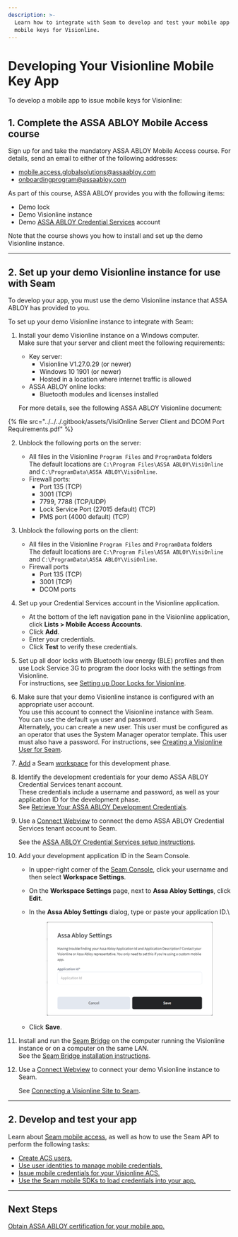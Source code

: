 ```yaml
---
description: >-
  Learn how to integrate with Seam to develop and test your mobile app to issue
  mobile keys for Visionline.
---
```


# Developing Your Visionline Mobile Key App

To develop a mobile app to issue mobile keys for Visionline:

## 1. Complete the ASSA ABLOY Mobile Access course

Sign up for and take the mandatory ASSA ABLOY Mobile Access course. For details, send an email to either of the following addresses:

* [mobile.access.globalsolutions@assaabloy.com](mailto:mobile.access.globalsolutions@assaabloy.com)
* [onboardingprogram@assaabloy.com](mailto:onboardingprogram@assaabloy.com)

As part of this course, ASSA ABLOY provides you with the following items:

* Demo lock
* Demo Visionline instance
* Demo [ASSA ABLOY Credential Services](../../../device-guides/assa-abloy-credential-services-credential-manager-in-development.md) account

Note that the course shows you how to install and set up the demo Visionline instance.

***

## 2. Set up your demo Visionline instance for use with Seam

To develop your app, you must use the demo Visionline instance that ASSA ABLOY has provided to you.

To set up your demo Visionline instance to integrate with Seam:

1.  Install your demo Visionline instance on a Windows computer.\
    Make sure that your server and client meet the following requirements:

    * Key server:
      * Visionline V1.27.0.29 (or newer)
      * Windows 10 1901 (or newer)
      * Hosted in a location where internet traffic is allowed
    * ASSA ABLOY online locks:
      * Bluetooth modules and licenses installed

    For more details, see the following ASSA ABLOY Visionline document:

{% file src="../../../.gitbook/assets/VisiOnline Server Client and DCOM Port Requirements.pdf" %}

2. Unblock the following ports on the server:
   * All files in the Visionline `Program Files` and `ProgramData` folders\
     The default locations are `C:\Program Files\ASSA ABLOY\VisiOnline` and `C:\ProgramData\ASSA ABLOY\VisiOnline`.
   * Firewall ports:
     * Port 135 (TCP)
     * 3001 (TCP)
     * 7799, 7788 (TCP/UDP)
     * Lock Service Port (27015 default) (TCP)
     * PMS port (4000 default) (TCP)
3. Unblock the following ports on the client:
   * All files in the Visionline `Program Files` and `ProgramData` folders\
     The default locations are `C:\Program Files\ASSA ABLOY\VisiOnline` and `C:\ProgramData\ASSA ABLOY\VisiOnline`.
   * Firewall ports
     * Port 135 (TCP)
     * 3001 (TCP)
     * DCOM ports
4. Set up your Credential Services account in the Visionline application.
   * At the bottom of the left navigation pane in the Visionline application, click **Lists > Mobile Access Accounts**.
   * Click **Add**.
   * Enter your credentials.
   * Click **Test** to verify these credentials.
5. Set up all door locks with Bluetooth low energy (BLE) profiles and then use Lock Service 3G to program the door locks with the settings from Visionline.\
   For instructions, see [Setting up Door Locks for Visionline](setting-up-door-locks-for-visionline.md).
6. Make sure that your demo Visionline instance is configured with an appropriate user account.\
   You use this account to connect the Visionline instance with Seam.\
   You can use the default `sym` user and password.\
   Alternately, you can create a new user. This user must be configured as an operator that uses the System Manager operator template. This user must also have a password. For instructions, see [Creating a Visionline User for Seam](creating-a-visionline-user-for-seam.md).
7. [Add](../../../core-concepts/workspaces/#create-a-sandbox-workspace) a Seam [workspace](../../../core-concepts/workspaces/) for this development phase.
8. Identify the development credentials for your demo ASSA ABLOY Credential Services tenant account.\
   These credentials include a username and password, as well as your application ID for the development phase.\
   See [Retrieve Your ASSA ABLOY Development Credentials](../../../device-guides/assa-abloy-credential-services-credential-manager-in-development.md#retrieve-your-assa-abloy-development-credentials).
9.  Use a [Connect Webview](../../../core-concepts/connect-webviews/) to connect the demo ASSA ABLOY Credential Services tenant account to Seam.

    See the [ASSA ABLOY Credential Services setup instructions](../../../device-guides/assa-abloy-credential-services-credential-manager-in-development.md).
10. Add your development application ID in the Seam Console.
    * In upper-right corner of the [Seam Console](https://console.seam.co/), click your username and then select **Workspace Settings**.
    * On the **Workspace Settings** page, next to **Assa Abloy Settings**, click **Edit**.
    *   In the **Assa Abloy Settings** dialog, type or paste your application ID.\


        <figure><img src="../../../.gitbook/assets/assa-abloy-settings.png" alt="Specify your ASSA ABLOY application ID." width="375"><figcaption></figcaption></figure>
    * Click **Save**.
11. Install and run the [Seam Bridge](../../../capability-guides/seam-bridge.md) on the computer running the Visionline instance or on a computer on the same LAN.\
    See the [Seam Bridge installation instructions](../../../capability-guides/seam-bridge.md#installation-instructions).
12. Use a [Connect Webview](../../../core-concepts/connect-webviews/) to connect your demo Visionline instance to Seam.

    See [Connecting a Visionline Site to Seam](connecting-a-visionline-site-to-seam.md).

***

## 2. Develop and test your app

Learn about [Seam mobile access](../../../capability-guides/mobile-access/), as well as how to use the Seam API to perform the following tasks:

* [Create ACS users.](../../../products/access-systems/user-management.md#create-an-acs-user)
* [Use user identities to manage mobile credentials.](../../../capability-guides/mobile-access/managing-mobile-app-user-accounts-with-user-identities.md)
* [Issue mobile credentials for your Visionline ACS.](../credential-types/)
* [Use the Seam mobile SDKs to load credentials into your app.](../../../capability-guides/mobile-access/mobile-device-sdks/)

***

## Next Steps

[Obtain ASSA ABLOY certification for your mobile app.](obtaining-assa-abloy-certification-for-your-visionline-mobile-app.md)
